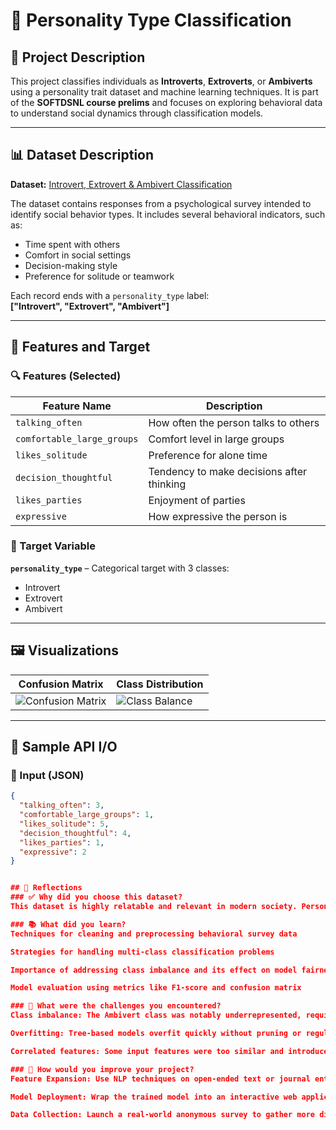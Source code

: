 # 🧠 Personality Type Classification

## 📌 Project Description

This project classifies individuals as **Introverts**, **Extroverts**, or **Ambiverts** using a personality trait dataset and machine learning techniques. It is part of the **SOFTDSNL course prelims** and focuses on exploring behavioral data to understand social dynamics through classification models.

---

## 📊 Dataset Description

**Dataset:** [Introvert, Extrovert & Ambivert Classification](https://www.kaggle.com/datasets/miadul/introvert-extrovert-and-ambivert-classification)

The dataset contains responses from a psychological survey intended to identify social behavior types. It includes several behavioral indicators, such as:

- Time spent with others  
- Comfort in social settings  
- Decision-making style  
- Preference for solitude or teamwork  

Each record ends with a `personality_type` label:  
**["Introvert", "Extrovert", "Ambivert"]**

---

## 🧾 Features and Target

### 🔍 Features (Selected)

| Feature Name               | Description                                     |
|----------------------------|-------------------------------------------------|
| `talking_often`            | How often the person talks to others           |
| `comfortable_large_groups`| Comfort level in large groups                  |
| `likes_solitude`           | Preference for alone time                      |
| `decision_thoughtful`      | Tendency to make decisions after thinking      |
| `likes_parties`            | Enjoyment of parties                           |
| `expressive`               | How expressive the person is                   |

### 🎯 Target Variable

**`personality_type`** – Categorical target with 3 classes:

- Introvert  
- Extrovert  
- Ambivert

---

## 🖼️ Visualizations

| Confusion Matrix | Class Distribution |
|------------------|--------------------|
| ![Confusion Matrix](report/confusion_matrix.png) | ![Class Balance](report/class_distribution.png) |

---

## 📡 Sample API I/O

### 🔐 Input (JSON)

```json
{
  "talking_often": 3,
  "comfortable_large_groups": 1,
  "likes_solitude": 5,
  "decision_thoughtful": 4,
  "likes_parties": 1,
  "expressive": 2
}


## 💭 Reflections
### ✅ Why did you choose this dataset?
This dataset is highly relatable and relevant in modern society. Personality insights can significantly impact team dynamics, education systems, recruitment processes, and mental health understanding. Its structure also makes it ideal for applying supervised classification models.

### 📚 What did you learn?
Techniques for cleaning and preprocessing behavioral survey data

Strategies for handling multi-class classification problems

Importance of addressing class imbalance and its effect on model fairness

Model evaluation using metrics like F1-score and confusion matrix

### 🚧 What were the challenges you encountered?
Class imbalance: The Ambivert class was notably underrepresented, requiring oversampling or class weighting

Overfitting: Tree-based models overfit quickly without pruning or regularization

Correlated features: Some input features were too similar and introduced redundancy

### 🔧 How would you improve your project?
Feature Expansion: Use NLP techniques on open-ended text or journal entries to enrich input data

Model Deployment: Wrap the trained model into an interactive web application using React + Flask

Data Collection: Launch a real-world anonymous survey to gather more diverse and modern responses

